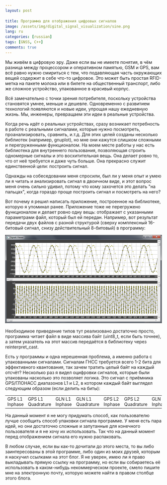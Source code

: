 ```yaml
---
layout: post

title: Программа для отображения цифровых сигналов
image: /assets/img/digital_signal_visualization/sine.png
lang: ru
categories: [russian]
tags: [GNSS, C++]
comments: true
---
```


Мы живём в цифровую эру. Даже если вы не имеете понятия, в чём разница между процессором и оперативном памятью, GSM и GPS, вам всё равно нужно смириться с тем, что подавляющая часть окружающих вещей содержит в себе что-то цифровое. Это может быть простая RFID-метка на пакете молока или в билете на общественный транспорт, либо же сложное устройство, упакованное в красивый корпус.

Всё замечательно с точки зрения потребителя, поскольку устройства становятся умнее, меньше и дешевле. Одновременно с развитием технологий появляются и новые идеи, упрощая нашу ежедневную жизнь. Мы, инженеры, превращаем эти идеи в реальные устройства.

Когда речь идёт о реальных устройствах, сразу возникает потребность в работе с реальными сигналами, которые нужно посмотреть, проанализировать, сравнить, и.т.д. Для этих целей созданы несколько библиотек (например, gnuplot), но мне они кажутся слишком сложными и перегруженными функционалом. На моем месте работы у нас есть библиотека для внутреннего пользования, позволяющая строить одномерные сигналы и это восхитительная вещь. Она делает ровно то, что от неё требуется и даже чуть больше. Она прекрасно служит единственной цели: построить сигнал.

Однажды на собеседовании меня спросили, был ли у меня опыт и умею ли я читать и анализировать сигнал в двоичном виде, и этот вопрос меня очень сильно удивил, потому что кому захочется это делать "на пальцах", когда гораздо проще построить сигнал и посмотреть на него?

Вот почему я решил написать приложение, построенное на библиотеке, которую я упоминал ранее. Приложение тоже не перегружено функционалом и делает ровно одну вещь: отображает с указанными параметрами файл, который был ей передан. Например, вот результат передачи двух файлов с разной структурой (сверху комплексный 16-битовый сигнал, снизу действительный 8-битовый) в программу:

![Digital signal](/assets/img/digital_signal_visualization/sine.png)

Необходимое приведение типов тут реализовано достаточно просто, программа читает файл в виде массива байт (uint8_t, если быть точнее), а затем указатель на этот массив передаётся в библиотеку через reinterpret_cast.

Есть у программы и одна нерешенная проблема, а именно работа с упакованными сигналами. Сигналам ГНСС требуется всего 1-2 бита для эффективного квантования, так зачем тратить целый байт на каждый отсчёт? Несколько раз я видел оцифровки сигналов, которые были упакованы насколько это позволяет логика. Это сигнал с приёмника GPS/ГЛОНАСС диапазонов L1 и L2, в котором каждый байт выглядел следующим образом (если делить на биты): 

| | | | | | | | |
|:--|:--|:--|:--|:--|:--|:--|:--|
|GPS L1 Inphase|GPS L1 Quadrature|GLN L1 Inphase|GLN L1 Quadrature|GPS L2 Inphase|GPS L2 Quadrature|GLN L2 Inphase|GLN L2 Quadrature|

На данный момент я не могу придумать способ, как пользователю лучше сообщить способ упаковки сигнала программе. У меня есть пара идей, но они достаточно сложные и запутанные для конечного пользователя и я не хочу их использовать. Так что на данный момент перед отображением сигнала его нужно распаковать.

В любом случае, если вы как-то дочитали до этого места, то вы либо заинтересованы в этой программе, либо один из моих друзей, которым я наскучил ссылками на этот блог. Я не уверен, имею ли я право выкладывать прямую ссылку на программу, но если вы собираетесь её использовать в каком-нибудь некоммерческом проекте, смело пишите мне на электронную почту, которую можете найти в правом столбце этого блога.
